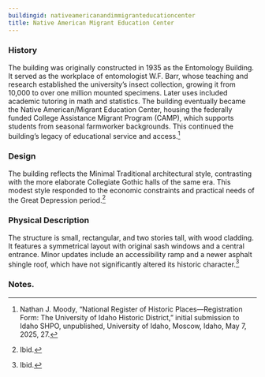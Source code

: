 ```yaml
---
buildingid: nativeamericanandimmigranteducationcenter
title: Native American Migrant Education Center
---
```


### History

The building was originally constructed in 1935 as the Entomology Building. It served as the workplace of entomologist W.F. Barr, whose teaching and research established the university’s insect collection, growing it from 10,000 to over one million mounted specimens. Later uses included academic tutoring in math and statistics. The building eventually became the Native American/Migrant Education Center, housing the federally funded College Assistance Migrant Program (CAMP), which supports students from seasonal farmworker backgrounds. This continued the building’s legacy of educational service and access.[^1]  

### Design

The building reflects the Minimal Traditional architectural style, contrasting with the more elaborate Collegiate Gothic halls of the same era. This modest style responded to the economic constraints and practical needs of the Great Depression period.[^2]  

### Physical Description

The structure is small, rectangular, and two stories tall, with wood cladding. It features a symmetrical layout with original sash windows and a central entrance. Minor updates include an accessibility ramp and a newer asphalt shingle roof, which have not significantly altered its historic character.[^3]


### Notes. 
[^1]: Nathan J. Moody, “National Register of Historic Places—Registration Form: The University of Idaho Historic District,” initial submission to Idaho SHPO, unpublished, University of Idaho, Moscow, Idaho, May 7, 2025, 27.  
[^2]: Ibid.  
[^3]: Ibid.  